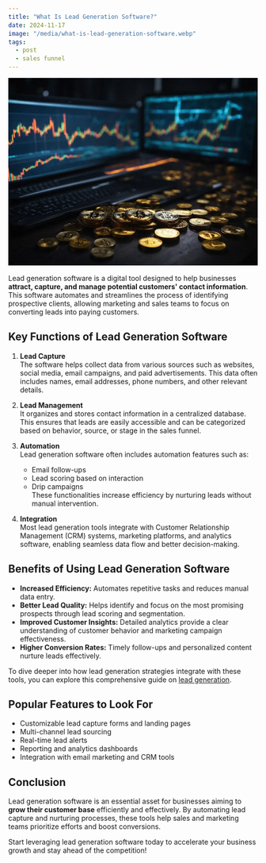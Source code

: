 ```yaml
---
title: "What Is Lead Generation Software?"
date: 2024-11-17
image: "/media/what-is-lead-generation-software.webp"
tags:
  - post
  - sales funnel
---
```


![What Is Lead Generation Software?](/media/what-is-lead-generation-software.webp)

Lead generation software is a digital tool designed to help businesses **attract, capture, and manage potential customers' contact information**. This software automates and streamlines the process of identifying prospective clients, allowing marketing and sales teams to focus on converting leads into paying customers.

## Key Functions of Lead Generation Software

1. **Lead Capture**  
   The software helps collect data from various sources such as websites, social media, email campaigns, and paid advertisements. This data often includes names, email addresses, phone numbers, and other relevant details.

2. **Lead Management**  
   It organizes and stores contact information in a centralized database. This ensures that leads are easily accessible and can be categorized based on behavior, source, or stage in the sales funnel.

3. **Automation**  
   Lead generation software often includes automation features such as:
   - Email follow-ups  
   - Lead scoring based on interaction  
   - Drip campaigns  
   These functionalities increase efficiency by nurturing leads without manual intervention.

4. **Integration**  
   Most lead generation tools integrate with Customer Relationship Management (CRM) systems, marketing platforms, and analytics software, enabling seamless data flow and better decision-making.

## Benefits of Using Lead Generation Software

- **Increased Efficiency:** Automates repetitive tasks and reduces manual data entry.  
- **Better Lead Quality:** Helps identify and focus on the most promising prospects through lead scoring and segmentation.  
- **Improved Customer Insights:** Detailed analytics provide a clear understanding of customer behavior and marketing campaign effectiveness.  
- **Higher Conversion Rates:** Timely follow-ups and personalized content nurture leads effectively.  

To dive deeper into how lead generation strategies integrate with these tools, you can explore this comprehensive guide on [lead generation](https://leadcraftr.com/posts/lead-generation/).

## Popular Features to Look For

- Customizable lead capture forms and landing pages  
- Multi-channel lead sourcing  
- Real-time lead alerts  
- Reporting and analytics dashboards  
- Integration with email marketing and CRM tools  

## Conclusion

Lead generation software is an essential asset for businesses aiming to **grow their customer base** efficiently and effectively. By automating lead capture and nurturing processes, these tools help sales and marketing teams prioritize efforts and boost conversions.

Start leveraging lead generation software today to accelerate your business growth and stay ahead of the competition!
